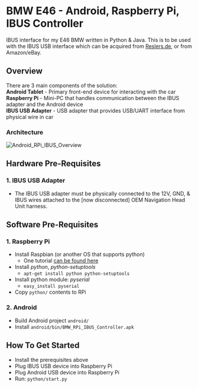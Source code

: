BMW E46 - Android, Raspberry Pi, IBUS Controller
=====

IBUS interface for my E46 BMW written in Python & Java. This is to be used with the IBUS USB interface which can be acquired from [Reslers.de](http://www.reslers.de/IBUS/), or from Amazon/eBay.

## Overview
There are 3 main components of the solution:<br />
**Android Tablet** - Primary front-end device for interacting with the car<br />
**Raspberry Pi** - Mini-PC that handles communication between the IBUS adapter and the Android device<br />
**IBUS USB Adapter** - USB adapter that provides USB/UART interface from physical wire in car<br />

### Architecture
![Android_RPi_IBUS_Overview](http://trentseed.com/img/projects/bmw_raspberrypi_android_ibus_overview.jpg)

## Hardware Pre-Requisites
### 1. IBUS USB Adapter
* The IBUS USB adapter must be physically connected to the 12V, GND, & IBUS wires attached to the [now disconnected] OEM Navigation Head Unit harness.

## Software Pre-Requisites
### 1. Raspberry Pi
* Install Raspbian (or another OS that supports python)
    * One tutorial [can be found here](http://computers.tutsplus.com/articles/how-to-flash-an-sd-card-for-raspberry-pi--mac-53600)
* Install *python*, *python-setuptools*
	* `apt-get install python python-setuptools`
* Install python module: *pyserial*
	* `easy_install pyserial`
* Copy `python/` contents to RPi

### 2. Android
* Build Android project `android/`
* Install `android/bin/BMW_RPi_IBUS_Controller.apk`

## How To Get Started
* Install the prerequisites above
* Plug IBUS USB device into Raspberry Pi
* Plug Android USB device into Raspberry Pi
* Run: `python/start.py`
